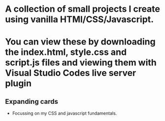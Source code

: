 # A collection of small projects I create using vanilla HTMl/CSS/Javascript. 
# You can view these by downloading the index.html, style.css and script.js files and viewing them with Visual Studio Codes live server plugin

## Expanding cards
- Focussing on my CSS and javascript fundamentals. 
